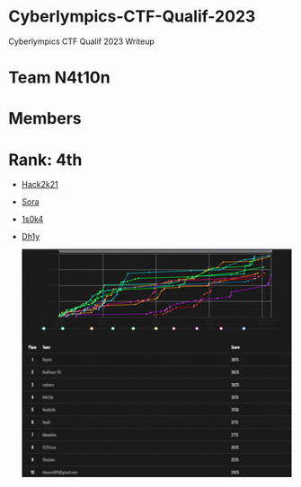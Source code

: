 # Cyberlympics-CTF-Qualif-2023
Cyberlympics CTF  Qualif 2023 Writeup 

# Team N4t10n

# Members

# Rank: 4th

- [Hack2k21](https://www.linkedin.com/in/tlf-parfait/)

- [Sora](https://www.linkedin.com/in/samuel-ehahoun-agossou-a680a5246/)

- [1s0k4](https://www.linkedin.com/in/ata-gbami-paulin-adjitche-2555a6289/)

- [Dh1y](https://www.linkedin.com/in/othniel-adisso-967051257)

  <img src='/img/1.png'>
